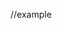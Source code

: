//example

<!-- import useGetWindowSize from '../src/hooks/useGetWindowSize';

export default function Home() {
  const size = useGetWindowSize()


  return (
    <div>
      <h1> width: {size.innerWidth} </h1>
       <h1> heigth: {size.innerHeight} </h1>
    </div>
  )
}
 -->
